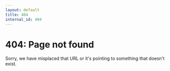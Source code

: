 ```yaml
---
layout: default
title: 404
internal_id: 404
---
```


# 404: Page not found

Sorry, we have misplaced that URL or it's pointing to something that doesn't exist.